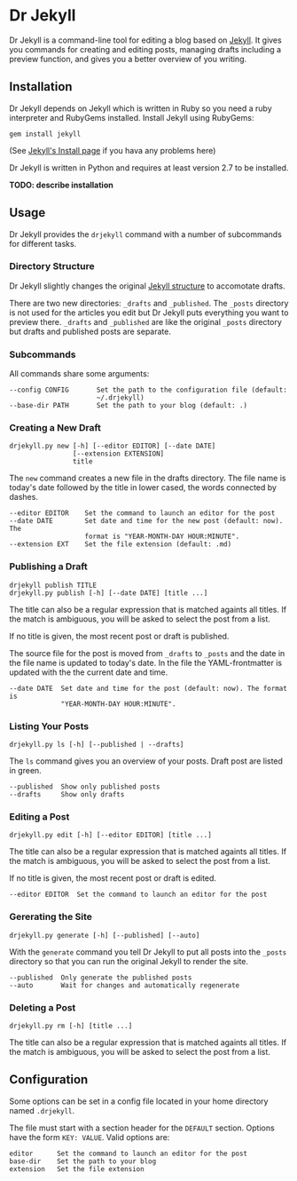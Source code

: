 # Dr Jekyll

Dr Jekyll is a command-line tool for editing a blog based on
[Jekyll](http://jekyllrb.com/). It gives you commands for creating and editing
posts, managing drafts including a preview function, and gives you a better
overview of you writing.

## Installation

Dr Jekyll depends on Jekyll which is written in Ruby so you need a ruby
interpreter and RubyGems installed. Install Jekyll using RubyGems:

    gem install jekyll

(See [Jekyll's Install page](https://github.com/mojombo/jekyll/wiki/install) if
you hava any problems here)

Dr Jekyll is written in Python and requires at least version 2.7 to be
installed.

**TODO: describe installation**

## Usage

Dr Jekyll provides the `drjekyll` command with a number of subcommands for
different tasks.

### Directory Structure

Dr Jekyll slightly changes the original [Jekyll
structure](https://github.com/mojombo/jekyll/wiki/Usage) to accomotate drafts.

There are two new directories: `_drafts` and `_published`. The `_posts`
directory is not used for the articles you edit but Dr Jekyll puts everything
you want to preview there. `_drafts` and `_published`
are like the original `_posts` directory but drafts and published posts are
separate.

### Subcommands

All commands share some arguments:

    --config CONFIG       Set the path to the configuration file (default:
                          ~/.drjekyll)
    --base-dir PATH       Set the path to your blog (default: .)

### Creating a New Draft

    drjekyll.py new [-h] [--editor EDITOR] [--date DATE]
                    [--extension EXTENSION]
                    title

The `new` command creates a new file in the drafts directory. The file name is
today's date followed by the title in lower cased, the words connected by
dashes. 

    --editor EDITOR    Set the command to launch an editor for the post
    --date DATE        Set date and time for the new post (default: now). The
                       format is "YEAR-MONTH-DAY HOUR:MINUTE".
    --extension EXT    Set the file extension (default: .md)

### Publishing a Draft

    drjekyll publish TITLE
    drjekyll.py publish [-h] [--date DATE] [title ...]

The title can also be a regular expression that is matched againts all titles.
If the match is ambiguous, you will be asked to select the post from a list.

If no title is given, the most recent post or draft is published.

The source file for the post is moved from `_drafts` to `_posts` and the date
in the file name is updated to today's date. In the file the YAML-frontmatter
is updated with the the current date and time.

    --date DATE  Set date and time for the post (default: now). The format is
                 "YEAR-MONTH-DAY HOUR:MINUTE".

### Listing Your Posts

    drjekyll.py ls [-h] [--published | --drafts]

The `ls` command gives you an overview of your posts. Draft post are listed in
green.

    --published  Show only published posts
    --drafts     Show only drafts

### Editing a Post

    drjekyll.py edit [-h] [--editor EDITOR] [title ...]

The title can also be a regular expression that is matched againts all titles.
If the match is ambiguous, you will be asked to select the post from a list.

If no title is given, the most recent post or draft is edited.

    --editor EDITOR  Set the command to launch an editor for the post

### Gererating the Site

    drjekyll.py generate [-h] [--published] [--auto]

With the `generate` command you tell Dr Jekyll to put all posts into the
`_posts` directory so that you can run the original Jekyll to render the site.

    --published  Only generate the published posts
    --auto       Wait for changes and automatically regenerate
 
### Deleting a Post

    drjekyll.py rm [-h] [title ...]

The title can also be a regular expression that is matched againts all titles.
If the match is ambiguous, you will be asked to select the post from a list.

## Configuration

Some options can be set in a config file located in your home directory named
`.drjekyll`.

The file must start with a section header for the `DEFAULT` section. Options
have the form `KEY: VALUE`. Valid options are:

    editor      Set the command to launch an editor for the post
    base-dir    Set the path to your blog
    extension   Set the file extension
